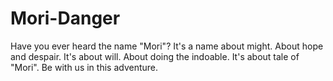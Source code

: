 # Mori-Danger
Have you ever heard the name "Mori"? It's a name about might. About hope and despair. It's about will. About doing the indoable. It's about tale of "Mori".
Be with us in this adventure.

